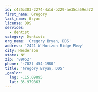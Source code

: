 ```yaml
---
id: c435a303-2274-4a1d-b229-ae35ca59ea72
first_name: Gregory
last_name: Bryan
license: DDS
services:
  - dentist
category: Dentists
org_name: 'Gregory Bryan, DDS'
address: '2421 W Horizon Ridge Pkwy'
city: Henderson
state: NV
zip: '89052'
phone: '(702) 454-1980'
title: 'Gregory Bryan, DDS'
_geoloc:
  lng: -115.09895
  lat: 35.979863
---
```

